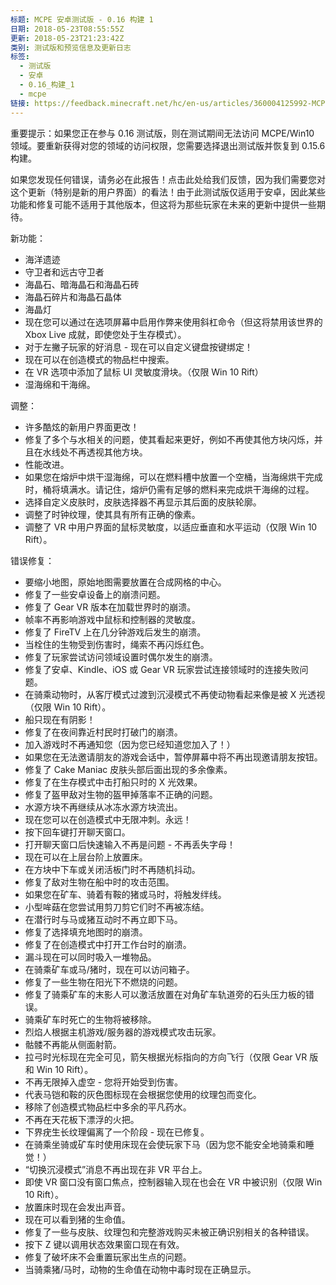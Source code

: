 ```yaml
---
标题: MCPE 安卓测试版 - 0.16 构建 1
日期: 2018-05-23T08:55:55Z
更新: 2018-05-23T21:23:42Z
类别: 测试版和预览信息及更新日志
标签:
  - 测试版
  - 安卓
  - 0.16_构建_1
  - mcpe
链接: https://feedback.minecraft.net/hc/en-us/articles/360004125992-MCPE-Android-Beta-0-16-build-1
---
```


重要提示：如果您正在参与 0.16 测试版，则在测试期间无法访问 MCPE/Win10 领域。要重新获得对您的领域的访问权限，您需要选择退出测试版并恢复到 0.15.6 构建。

如果您发现任何错误，请务必在此报告！点击此处给我们反馈，因为我们需要您对这个更新（特别是新的用户界面）的看法！由于此测试版仅适用于安卓，因此某些功能和修复可能不适用于其他版本，但这将为那些玩家在未来的更新中提供一些期待。

新功能：

- 海洋遗迹
- 守卫者和远古守卫者
- 海晶石、暗海晶石和海晶石砖
- 海晶石碎片和海晶石晶体
- 海晶灯
- 现在您可以通过在选项屏幕中启用作弊来使用斜杠命令（但这将禁用该世界的 Xbox Live 成就，即使您处于生存模式）。
- 对于左撇子玩家的好消息 - 现在可以自定义键盘按键绑定！
- 现在可以在创造模式的物品栏中搜索。
- 在 VR 选项中添加了鼠标 UI 灵敏度滑块。（仅限 Win 10 Rift）
- 湿海绵和干海绵。

调整：

- 许多酷炫的新用户界面更改！
- 修复了多个与水相关的问题，使其看起来更好，例如不再使其他方块闪烁，并且在水线处不再透视其他方块。
- 性能改进。
- 如果您在熔炉中烘干湿海绵，可以在燃料槽中放置一个空桶，当海绵烘干完成时，桶将填满水。请记住，熔炉仍需有足够的燃料来完成烘干海绵的过程。
- 选择自定义皮肤时，皮肤选择器不再显示其后面的皮肤轮廓。
- 调整了时钟纹理，使其具有所有正确的像素。
- 调整了 VR 中用户界面的鼠标灵敏度，以适应垂直和水平运动（仅限 Win 10 Rift）。

错误修复：

- 要缩小地图，原始地图需要放置在合成网格的中心。
- 修复了一些安卓设备上的崩溃问题。
- 修复了 Gear VR 版本在加载世界时的崩溃。
- 帧率不再影响游戏中鼠标和控制器的灵敏度。
- 修复了 FireTV 上在几分钟游戏后发生的崩溃。
- 当栓住的生物受到伤害时，绳索不再闪烁红色。
- 修复了玩家尝试访问领域设置时偶尔发生的崩溃。
- 修复了安卓、Kindle、iOS 或 Gear VR 玩家尝试连接领域时的连接失败问题。
- 在骑乘动物时，从客厅模式过渡到沉浸模式不再使动物看起来像是被 X 光透视（仅限 Win 10 Rift）。
- 船只现在有阴影！
- 修复了在夜间靠近村民时打破门的崩溃。
- 加入游戏时不再通知您（因为您已经知道您加入了！）
- 如果您在无法邀请朋友的游戏会话中，暂停屏幕中将不再出现邀请朋友按钮。
- 修复了 Cake Maniac 皮肤头部后面出现的多余像素。
- 修复了在生存模式中击打船只时的 X 光效果。
- 修复了盔甲敌对生物的盔甲掉落率不正确的问题。
- 水源方块不再继续从冰冻水源方块流出。
- 现在您可以在创造模式中无限冲刺。永远！
- 按下回车键打开聊天窗口。
- 打开聊天窗口后快速输入不再是问题 - 不再丢失字母！
- 现在可以在上层台阶上放置床。
- 在方块中下车或关闭活板门时不再随机抖动。
- 修复了敌对生物在船中时的攻击范围。
- 如果您在矿车、骑着有鞍的猪或马时，将触发绊线。
- 小型哞菇在您尝试用剪刀剪它们时不再被冻结。
- 在潜行时与马或猪互动时不再立即下马。
- 修复了选择填充地图时的崩溃。
- 修复了在创造模式中打开工作台时的崩溃。
- 漏斗现在可以同时吸入一堆物品。
- 在骑乘矿车或马/猪时，现在可以访问箱子。
- 修复了一些生物在阳光下不燃烧的问题。
- 修复了骑乘矿车的末影人可以激活放置在对角矿车轨道旁的石头压力板的错误。
- 骑乘矿车时死亡的生物将被移除。
- 烈焰人根据主机游戏/服务器的游戏模式攻击玩家。
- 骷髅不再能从侧面射箭。
- 拉弓时光标现在完全可见，箭矢根据光标指向的方向飞行（仅限 Gear VR 版和 Win 10 Rift）。
- 不再无限掉入虚空 - 您将开始受到伤害。
- 代表马铠和鞍的灰色图标现在会根据您使用的纹理包而变化。
- 移除了创造模式物品栏中多余的平凡药水。
- 不再在天花板下漂浮的火把。
- 下界疣生长纹理偏离了一个阶段 - 现在已修复。
- 在骑乘坐骑或矿车时使用床现在会使玩家下马（因为您不能安全地骑乘和睡觉！）
- “切换沉浸模式”消息不再出现在非 VR 平台上。
- 即使 VR 窗口没有窗口焦点，控制器输入现在也会在 VR 中被识别（仅限 Win 10 Rift）。
- 放置床时现在会发出声音。
- 现在可以看到猪的生命值。
- 修复了一些与皮肤、纹理包和完整游戏购买未被正确识别相关的各种错误。
- 按下 Z 键以调用状态效果窗口现在有效。
- 修复了破坏床不会重置玩家出生点的问题。
- 当骑乘猪/马时，动物的生命值在动物中毒时现在正确显示。
